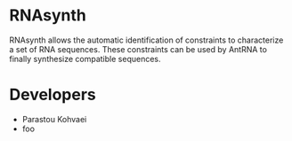 # RNAsynth

RNAsynth allows the automatic identification of constraints to characterize a set of RNA sequences.
These constraints can be used by AntRNA to finally synthesize compatible sequences.

# Developers

* Parastou Kohvaei
* foo
